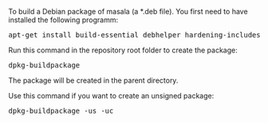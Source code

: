 To build a Debian package of masala (a *.deb file).
You first need to have installed the following programm:

<pre>
apt-get install build-essential debhelper hardening-includes
</pre>

Run this command in the repository root folder to create the package:

<pre>
dpkg-buildpackage
</pre>

The package will be created in the parent directory.


Use this command if you want to create an unsigned package:

<pre>
dpkg-buildpackage -us -uc
</pre>